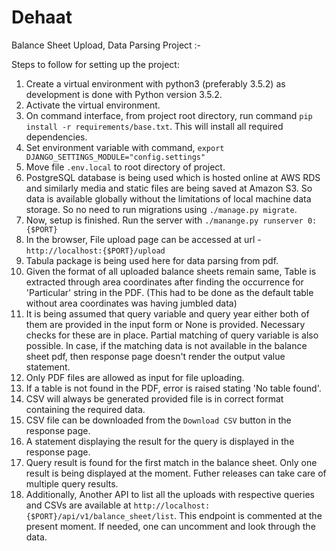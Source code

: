 # Dehaat

Balance Sheet Upload, Data Parsing Project :-

Steps to follow for setting up the project:
1. Create a virtual environment with python3 (preferably 3.5.2) as development is done with Python version 3.5.2.
2. Activate the virtual environment.
3. On command interface, from project root directory, run command `pip install -r requirements/base.txt`.
   This will install all required dependencies.
4. Set environment variable with command, `export DJANGO_SETTINGS_MODULE="config.settings"`
5. Move file `.env.local` to root directory of project.
6. PostgreSQL database is being used which is hosted online at AWS RDS and similarly media and static files are being
   saved at Amazon S3. So data is available globally without the limitations of local machine data storage.
   So no need to run migrations using `./manage.py migrate`.
7. Now, setup is finished. Run the server with `./manange.py runserver 0:{$PORT}`
8. In the browser, File upload page can be accessed at url - `http://localhost:{$PORT}/upload`
9. Tabula package is being used here for data parsing from pdf.
10. Given the format of all uploaded balance sheets remain same, Table is extracted through area coordinates after 
    finding the occurrence for 'Particular' string in the PDF. (This had to be done as the default table without area 
    coordinates was having jumbled data)
11. It is being assumed that query variable and query year either both of them are provided in the input form or None
    is provided. Necessary checks for these are in place. Partial matching of query variable is also possible. In case,
    if the matching data is not available in the balance sheet pdf, then response page doesn't render the output value
    statement.
12. Only PDF files are allowed as input for file uploading.
13. If a table is not found in the PDF, error is raised stating 'No table found'.
14. CSV will always be generated provided file is in correct format containing the required data.
15. CSV file can be downloaded from the `Download CSV` button in the response page.
16. A statement displaying the result for the query is displayed in the response page.
17. Query result is found for the first match in the balance sheet. Only one result is being displayed at the moment.
    Futher releases can take care of multiple query results.
18. Additionally, Another API to list all the uploads with respective queries and CSVs are available at 
    `http://localhost:{$PORT}/api/v1/balance_sheet/list`. This endpoint is commented at the present moment. If needed, 
    one can uncomment and look through the data.
